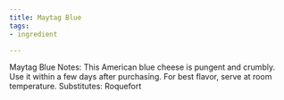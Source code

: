```yaml
---
title: Maytag Blue
tags:
- ingredient

---
```

Maytag Blue Notes: This American blue cheese is pungent and crumbly. Use it within a few days after purchasing. For best flavor, serve at room temperature. Substitutes: Roquefort
